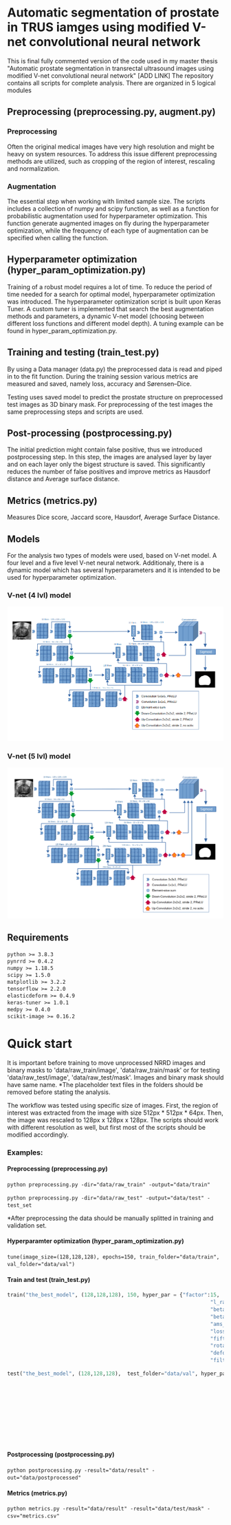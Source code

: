 # Automatic segmentation of prostate in TRUS iamges using modified V-net convolutional neural network

This is final fully commented version of the code used in my master thesis "Automatic prostate segmentation in transrectal ultrasound images using modified V-net convolutional neural network" [ADD LINK]
The repository contains all scripts for complete analysis. There are organized in 5 logical modules

## Preprocessing (preprocessing.py, augment.py)
### Preprocessing
Often the original medical images have very high resolution and might be heavy on system resources. To address this issue different preprocessing methods are utilized, such as cropping of the region of interest, rescaling and normalization.

### Augmentation
The essential step when working with limited sample size. The scripts includes a collection of numpy and scipy function, as well as a function for probabilistic augmentation used for hyperparameter optimization. This function generate augmented images on fly during the hyperparameter optimization, while the frequency of each type of augmentation can be specified when calling the function.

## Hyperparameter optimization (hyper_param_optimization.py)

Training of a robust model requires a lot of time. To reduce the period of time needed for a search for optimal model, hyperparameter optimization was introduced. The hyperparameter optimization script is built upon Keras Tuner. A custom tuner is implemented that search the best augmentation methods and parameters, a dynamic V-net model (choosing between different loss functions and different model depth). A tuning example can be found in hyper_param_optimization.py.

## Training and testing (train_test.py)
By using a Data manager (data.py) the preprocessed data is read and piped in to the fit function. During the training session various metrics are measured and saved, namely loss, accuracy and Sørensen–Dice. 

Testing uses saved model to predict the prostate structure on preprocessed test images as 3D binary mask. For preprocessing of the test images the same preprocessing steps and scripts are used.


## Post-processing (postprocessing.py)
The initial prediction might contain false positive, thus we introduced postprocessing step. In this step, the images are analysed layer by layer and on each layer only the bigest structure is saved. This significantly reduces the number of false positives and improve metrics as Hausdorf distance and Average surface distance.

## Metrics (metrics.py)
Measures Dice score, Jaccard score, Hausdorf, Average Surface Distance.

## Models
For the analysis two types of models were used, based on V-net model. A four level and a five level V-net neural network. Additionaly, there is a dynamic model which has several hyperparameters and it is intended to be used for hyperparameter optimization.

### V-net (4 lvl) model
![4 lvl model](https://raw.githubusercontent.com/fpaskali/trus-segmentation/master/figures/Vnet%20network%20model%204lvl.png?token=AF5BZXGQNNG32RBATVE7KW3A4QMFE)

### V-net (5 lvl) model
![5 lvl model](https://raw.githubusercontent.com/fpaskali/trus-segmentation/master/figures/Vnet%20network%20model%205lvl.png?token=AF5BZXECXNLLIBTTEOPI2XDA4QMFE)

## Requirements
```
python >= 3.8.3
pynrrd >= 0.4.2
numpy >= 1.18.5
scipy >= 1.5.0
matplotlib >= 3.2.2
tensorflow >= 2.2.0
elasticdeform >= 0.4.9
keras-tuner >= 1.0.1
medpy >= 0.4.0
scikit-image >= 0.16.2
```

# Quick start

It is important before training to move unprocessed NRRD images and binary masks to 'data/raw_train/image', 'data/raw_train/mask' or for testing 'data/raw_test/image', 'data/raw_test/mask'. Images and binary mask should have same name. 
*The placeholder text files in the folders should be removed before stating the analysis.

The workflow was tested using specific size of images. First, the region of interest was extracted from the image with size 512px * 512px * 64px. Then, the image was rescaled to 128px x 128px x 128px. The scripts should work with different resolution as well, but first most of the scripts should be modified accordingly.

### Examples:
#### Preprocessing (preprocessing.py)
`python preprocessing.py -dir="data/raw_train" -output="data/train"`

`python preprocessing.py -dir="data/raw_test" -output="data/test" -test_set`

*After preprocessing the data should be manually splitted in training and validation set.

#### Hyperparamter optimization (hyper_param_optimization.py)
`tune(image_size=(128,128,128), epochs=150, train_folder="data/train", val_folder="data/val")`

#### Train and test (train_test.py)
```python
train("the_best_model", (128,128,128), 150, hyper_par = {"factor":15,
                                                                  "l_rate":0.0001,
                                                                  "beta1":0.43649430628078034,
                                                                  "beta2":0.5898459767675351,
                                                                  "ams_grad":False,
                                                                  "loss":"jaccard",
                                                                  "fifth":True,
                                                                  "rotate":0.533,
                                                                  "deform":0.901,
                                                                  "filters":0.370})
```

```python
test("the_best_model", (128,128,128),  test_folder="data/val", hyper_par = {"factor":15,
                                                                                   "l_rate":0.0001,
                                                                                   "beta1":0.43649430628078034,
                                                                                   "beta2":0.5898459767675351,
                                                                                   "ams_grad":False,
                                                                                   "loss":"jaccard",
                                                                                   "fifth":True,
                                                                                   "rotate":0.533,
                                                                                   "deform":0.901,
                                                                                   "filters":0.370})
```

#### Postprocessing (postprocessing.py)

`python postprocessing.py -result="data/result" -out="data/postprocessed"`

#### Metrics (metrics.py)

`python metrics.py -result="data/result" -result="data/test/mask" -csv="metrics.csv"`



